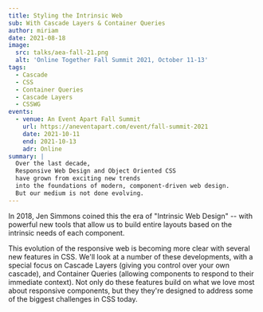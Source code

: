 ```yaml
---
title: Styling the Intrinsic Web
sub: With Cascade Layers & Container Queries
author: miriam
date: 2021-08-18
image:
  src: talks/aea-fall-21.png
  alt: 'Online Together Fall Summit 2021, October 11-13'
tags:
  - Cascade
  - CSS
  - Container Queries
  - Cascade Layers
  - CSSWG
events:
  - venue: An Event Apart Fall Summit
    url: https://aneventapart.com/event/fall-summit-2021
    date: 2021-10-11
    end: 2021-10-13
    adr: Online
summary: |
  Over the last decade,
  Responsive Web Design and Object Oriented CSS
  have grown from exciting new trends
  into the foundations of modern, component-driven web design.
  But our medium is not done evolving.
---
```


In 2018,
Jen Simmons coined this the era of "Intrinsic Web Design" --
with powerful new tools
that allow us to build entire layouts
based on the intrinsic needs of each component.

This evolution of the responsive web
is becoming more clear with several new features in CSS.
We'll look at a number of these developments,
with a special focus on Cascade Layers
(giving you control over your own cascade),
and Container Queries
(allowing components to respond to their immediate context).
Not only do these features build on
what we love most about responsive components,
but they they're designed to address
some of the biggest challenges in CSS today.
